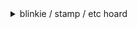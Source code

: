 <details> 
  <summary>blinkie / stamp / etc hoard</summary>
  <img width="99" height="56" alt="tumblr_pwf2wrx5vI1xbgu08o3_100" src="https://github.com/user-attachments/assets/e1087fd3-fb1a-4262-af79-b944a7738335" /><img width="101" height="57" alt="image" src="https://github.com/user-attachments/assets/eff8d573-8fcc-4b07-84fc-61a5ba6f0c80" /><img width="101" height="57" alt="image" src="https://github.com/user-attachments/assets/a75e2213-1e8f-4660-a1da-f52148785be3" /><img width="99" height="56" alt="image" src="https://github.com/user-attachments/assets/07523a31-4566-409d-b30a-88d9921faf3f" /><img width="99" height="56" alt="image" src="https://github.com/user-attachments/assets/239d7b33-0be1-4bbd-971f-9d691c9ba69f" /><img width="99" height="56" alt="image" src="https://github.com/user-attachments/assets/4d3cd6bf-bd1e-4175-849e-6727fb910356" /><img width="99" height="56" alt="image" src="https://github.com/user-attachments/assets/ab51866c-461d-4b81-a0fb-38fcb06c0452" /><img width="99" height="56" alt="image" src="https://github.com/user-attachments/assets/49aee1e6-010a-4e6f-91fa-ce8c8f156982" /><img width="99" height="56" alt="image" src="https://github.com/user-attachments/assets/e81c462d-13aa-4daa-8d28-a188848833fe" /><img width="99" height="56" alt="image" src="https://github.com/user-attachments/assets/7100300f-2d19-427a-9417-7512ae2f9dd0" /><img width="99" height="56" alt="image" src="https://github.com/user-attachments/assets/c6dd12e8-a882-485d-a0bd-81d389ec85d1" /><img width="100" height="56" alt="image" src="https://github.com/user-attachments/assets/cf7dbc14-9810-40c3-9e71-7a476f8006de" /><img width="99" height="56" alt="image" src="https://github.com/user-attachments/assets/b35de6b3-81cb-4d40-9d65-d86faf6417e5" /><img width="99" height="57" alt="image" src="https://github.com/user-attachments/assets/34b09ad5-03a9-4d8e-94dc-fa8f97ae216d" /><img width="99" height="56" alt="image" src="https://github.com/user-attachments/assets/158608ad-5fb9-4b5f-ad1e-4071126a5e02" /><img width="99" height="57" alt="image" src="https://github.com/user-attachments/assets/e4631ac5-6853-4563-a259-4b856ee2d7e2" /><img width="101" height="57" alt="image" src="https://github.com/user-attachments/assets/f2894a1b-ec78-4b90-8318-29e92358ecff" /><img width="99" height="56" alt="image" src="https://github.com/user-attachments/assets/5ae384e8-ef70-4ef3-8777-b655a1266fa4" /><img width="99" height="56" alt="image" src="https://github.com/user-attachments/assets/378bce78-a05e-4d32-9646-b676b6c84d7d" /><img width="99" height="56" alt="image" src="https://github.com/user-attachments/assets/90e41f82-048f-4a44-9d3f-305a5e6f29dc" /><img width="99" height="56" alt="image" src="https://github.com/user-attachments/assets/10e68ece-db26-4fb5-89cf-31f0463aae0b" /><img width="99" height="56" alt="image" src="https://github.com/user-attachments/assets/d7be843e-1b96-466e-8ff7-9d9a30f3921a" /><img width="99" height="56" alt="image" src="https://github.com/user-attachments/assets/97780640-9e2b-47c3-842f-7f7a7bacf00f" /><img width="99" height="56" alt="image" src="https://github.com/user-attachments/assets/7c3febcf-0329-4094-bf67-4f1d641ef3f8" /><img width="99" height="56" alt="image" src="https://github.com/user-attachments/assets/c0769185-7d76-4d6b-8941-c3d5e80f7937" /><img width="99" height="56" alt="image" src="https://github.com/user-attachments/assets/793c99bd-ef81-493d-b7dc-18f1d07b6d94" /><img width="99" height="56" alt="image" src="https://github.com/user-attachments/assets/76f9c6c3-b457-4fdb-84fc-6d38cbf2c2a0" /><img width="100" height="50" alt="image" src="https://github.com/user-attachments/assets/0d299119-9a45-4b7f-a9fb-d70ff1719bf3" /><img width="100" height="50" alt="image" src="https://github.com/user-attachments/assets/d206f10d-1259-4bf3-a2fd-32c8a3b3f06b" /><img width="97" height="57" alt="image" src="https://github.com/user-attachments/assets/58bdf289-e207-4187-afdc-9716020efa37" /><img width="97" height="57" alt="image" src="https://github.com/user-attachments/assets/b8460096-6255-48c8-bfd2-64b37c3f89a3" /><img width="97" height="57" alt="image" src="https://github.com/user-attachments/assets/679ba261-8636-4407-823d-4dce7d378f98" /><img width="99" height="56" alt="image" src="https://github.com/user-attachments/assets/cc570207-5e09-4383-b4ab-4554d3640270" /><img width="99" height="56" alt="image" src="https://github.com/user-attachments/assets/c6221561-5e1f-471a-8aa2-3ad0ccc9c63e" /><img width="99" height="56" alt="image" src="https://github.com/user-attachments/assets/69def00c-d173-450c-9d81-db36da656376" /><img width="99" height="56" alt="image" src="https://github.com/user-attachments/assets/0435d91c-3868-437b-97a5-061667286243" /><img width="99" height="56" alt="image" src="https://github.com/user-attachments/assets/8c7096cb-0fad-4a00-9f25-6f3ae2a7fea9" /><img width="97" height="57" alt="image" src="https://github.com/user-attachments/assets/85f77328-7eb9-4f04-abf0-b20aa34e460e" /><img width="99" height="56" alt="image" src="https://github.com/user-attachments/assets/4ab1e480-ac7b-4a7d-b4c1-e37c8d67b119" /><img width="99" height="56" alt="image" src="https://github.com/user-attachments/assets/adc88af0-5f65-4110-a620-4133aec55607" /><img width="100" height="50" alt="image" src="https://github.com/user-attachments/assets/05c5fbe9-33d2-41e0-9e09-23b3c397a9f9" /><img width="99" height="56" alt="image" src="https://github.com/user-attachments/assets/03433092-7a7a-47f0-b528-2746b2dada83" /><img width="99" height="55" alt="image" src="https://github.com/user-attachments/assets/81b95e02-72eb-4714-8e7d-45c391b4daf2" /><img width="99" height="56" alt="image" src="https://github.com/user-attachments/assets/9ce15372-5205-4150-99c7-1a109b993395" /><img width="99" height="56" alt="image" src="https://github.com/user-attachments/assets/6f7fef9d-82c5-4518-a746-9d42564b34f7" /><img width="98" height="56" alt="image" src="https://github.com/user-attachments/assets/e30a4fca-8a1b-4869-973e-2a22d0c66c6a" /><img width="99" height="56" alt="image" src="https://github.com/user-attachments/assets/de6d15ca-2e79-46ad-99cf-81e9a8e6d84e" /><img width="97" height="57" alt="image" src="https://github.com/user-attachments/assets/162b12d3-f895-4670-b81a-9801c1f316c4" /><img width="97" height="57" alt="image" src="https://github.com/user-attachments/assets/44dbd0e8-f901-440e-950a-6614abb50060" /><img width="97" height="57" alt="image" src="https://github.com/user-attachments/assets/52c266e6-8ee9-463f-b2df-f66b9decaf2b" /><img width="97" height="57" alt="image" src="https://github.com/user-attachments/assets/e0940fb0-832b-4b42-adcf-b42d6f05f7a2" /><img width="97" height="57" alt="image" src="https://github.com/user-attachments/assets/3739da7e-8f3d-418b-a4e4-7cceae48c267" /><img width="99" height="56" alt="image" src="https://github.com/user-attachments/assets/bc1d17a3-3cdb-4f3e-9bfd-547244a2d772" /><img width="99" height="56" alt="image" src="https://github.com/user-attachments/assets/d43177ac-e7ab-42ac-a7c1-c82bf44f862c" /><img width="99" height="56" alt="image" src="https://github.com/user-attachments/assets/ba05c136-06de-4d7f-b51a-d5038548f527" /><img width="99" height="56" alt="image" src="https://github.com/user-attachments/assets/69f51694-be3e-4824-b61c-af201e23311f" /><img width="99" height="56" alt="image" src="https://github.com/user-attachments/assets/b7c990fc-d025-4420-bf7b-bdb6915041ed" /><img width="99" height="56" alt="image" src="https://github.com/user-attachments/assets/9092532a-f03f-4513-a8be-3147f29ac06b" /><img width="99" height="57" alt="image" src="https://github.com/user-attachments/assets/9deb7ae6-6225-4f3e-952b-24783adf7d89" /><img width="99" height="56" alt="image" src="https://github.com/user-attachments/assets/7872267b-dd4a-449a-8c96-0d2fb55e5e98" /><img width="99" height="56" alt="image" src="https://github.com/user-attachments/assets/175d2322-532b-4b08-83a2-22737ba8e645" /><img width="99" height="55" alt="image" src="https://github.com/user-attachments/assets/48ad2f10-8c2a-4a25-afd6-4695922361a9" /><img width="99" height="56" alt="image" src="https://github.com/user-attachments/assets/43f80932-1555-4f50-bb65-3899c3fe63c1" /><img width="99" height="56" alt="image" src="https://github.com/user-attachments/assets/e958b995-ccb3-44eb-b872-f50b6da121f6" /><img width="99" height="56" alt="image" src="https://github.com/user-attachments/assets/30f6b503-b862-4919-b5de-36245b397830" /><img width="99" height="56" alt="image" src="https://github.com/user-attachments/assets/55190da1-a752-47ad-ae30-7aeeca2fe6c5" /><img width="99" height="56" alt="image" src="https://github.com/user-attachments/assets/ca1d7482-239e-4427-8f46-bae45ee38d73" /><img width="99" height="56" alt="image" src="https://github.com/user-attachments/assets/7bfbd84d-4eb2-4c41-9602-3fb39e327052" /><img width="99" height="56" alt="image" src="https://github.com/user-attachments/assets/f33fd994-8ad0-44d9-8561-7a91c69ba846" /><img width="99" height="56" alt="image" src="https://github.com/user-attachments/assets/4523fb98-5a34-4b94-8e91-75f1a088579f" /><img width="99" height="56" alt="image" src="https://github.com/user-attachments/assets/9fded36e-e4c8-457a-9dfe-cc6fc92888aa" /><img width="99" height="56" alt="image" src="https://github.com/user-attachments/assets/9baa319c-7396-42b9-9922-f9feee602151" /><img width="99" height="56" alt="image" src="https://github.com/user-attachments/assets/6c70814f-4b31-4589-9cfb-ffec2a1fbec7" /><img width="99" height="56" alt="image" src="https://github.com/user-attachments/assets/0247ef5a-5a5c-45b4-a88a-39e43bb68896" /><img width="99" height="56" alt="image" src="https://github.com/user-attachments/assets/b424a992-cee6-4571-b7e5-cf287ae030ae" /><img width="99" height="56" alt="image" src="https://github.com/user-attachments/assets/84ac710f-ccdb-4fa1-811a-94f022982cfb" /><img width="99" height="63" alt="image" src="https://github.com/user-attachments/assets/26c4c162-331b-445b-83ea-886a14c512d3" /><img width="99" height="56" alt="image" src="https://github.com/user-attachments/assets/f1ea89b4-db72-4683-856e-39c30d21af65" /><img width="99" height="56" alt="image" src="https://github.com/user-attachments/assets/d9429519-2ec4-4ded-9d30-3be651a6bd56" /><img width="99" height="56" alt="image" src="https://github.com/user-attachments/assets/28c8c994-9b92-4190-b0aa-f6e538d2a117" /><img width="99" height="56" alt="image" src="https://github.com/user-attachments/assets/f823fc92-267f-45b1-a253-969b60bfd77d" /><img width="99" height="57" alt="image" src="https://github.com/user-attachments/assets/1b3effa9-cd74-4e54-afa7-41ddf258ae1b" /><img width="99" height="56" alt="image" src="https://github.com/user-attachments/assets/e8fd795d-e056-492f-9cab-f54f33040798" /><img width="99" height="56" alt="image" src="https://github.com/user-attachments/assets/815a7c4d-5d6c-4c23-b305-aa832d439ee9" /><img width="99" height="56" alt="image" src="https://github.com/user-attachments/assets/4ffb2c0e-1232-4416-8a2e-a5b5183c4ac3" /><img width="99" height="56" alt="image" src="https://github.com/user-attachments/assets/28068c83-9be5-44ad-a558-59238e9d27c2" /><img width="99" height="56" alt="image" src="https://github.com/user-attachments/assets/52672293-ffb1-4853-9ddf-fedfef1ff5b3" /><img width="99" height="55" alt="image" src="https://github.com/user-attachments/assets/ec0a2716-5a3f-4fa8-a053-1b7dd8414a1d" /><img width="99" height="56" alt="image" src="https://github.com/user-attachments/assets/560754e3-abf9-4573-9231-d520abf11687" /><img width="97" height="57" alt="image" src="https://github.com/user-attachments/assets/07c00979-d253-450c-b777-e4e599093b36" /><img width="99" height="55" alt="image" src="https://github.com/user-attachments/assets/880f2d22-240f-479b-99e6-1f4d31e12bda" /><img width="99" height="56" alt="image" src="https://github.com/user-attachments/assets/7a32f29b-88fb-47d7-b31b-ce01bdb8b930" /><img width="99" height="56" alt="image" src="https://github.com/user-attachments/assets/b51b4bf2-fdd8-4982-8a4b-54a98db3e142" /><img width="99" height="56" alt="image" src="https://github.com/user-attachments/assets/6befc8da-c5f2-43f6-b2d3-27b0cd74e6c6" /><img width="99" height="55" alt="image" src="https://github.com/user-attachments/assets/bcbc20ee-e7c6-49f0-95f9-54b101f63106" /><img width="99" height="56" alt="image" src="https://github.com/user-attachments/assets/6587aa30-81a5-4cd9-aab3-d2222465c002" /><img alt="image" src="https://64.media.tumblr.com/a2a7bebcb00171873483457743b40037/79d8b316934d24c3-e7/s100x200/fad681e9e223de88b796831758a1c28e3596b789.pnj" /><img alt="image" src="https://64.media.tumblr.com/9ebeea7c0e208b959d15c6b324ed88f4/79d8b316934d24c3-68/s100x200/f05976f68142649baa15ab3689c08c32f5756c37.gifv" /><img alt="image" src="https://64.media.tumblr.com/8e9e74c2ccf96979d2cc3ba358633c0b/79d8b316934d24c3-58/s100x200/3176049c41978a4557feecf93b2c66e6d3a9f8df.gifv" /><img alt="image" src="https://64.media.tumblr.com/3fdc2ac90ba1de2df675344a81919b1b/6173a3cfef3c902a-09/s100x200/5744c96f25c048b351bc01aea24244223440df17.gifv" /><img width="99" height="57" alt="image" src="https://github.com/user-attachments/assets/2302cd6f-8cc8-4341-8a28-3d45d604af1c" /><img width="99" height="56" alt="image" src="https://github.com/user-attachments/assets/e5e69714-5639-47fe-93df-2243b2d1fcc5" /><img width="99" height="56" alt="image" src="https://github.com/user-attachments/assets/7b43329b-41d2-452e-8117-d66f1909c261" /><img width="99" height="56" alt="image" src="https://github.com/user-attachments/assets/d742e446-25d6-46fb-9442-7dd9b0b61b63" /><img width="100" height="56" alt="image" src="https://github.com/user-attachments/assets/4d2535f3-a2cc-48d0-9e3d-97aed15e09a4" /><img width="99" height="56" alt="image" src="https://github.com/user-attachments/assets/b09f9499-8fa2-498f-b3ea-de09a84f32db" /><img width="99" height="56" alt="image" src="https://github.com/user-attachments/assets/93f6d5ad-6e6b-4b64-9b20-d07aeb254a22" /><img width="99" height="56" alt="image" src="https://github.com/user-attachments/assets/98df5210-f1e4-44d0-9d58-03ce09f0b892" /><img width="99" height="56" alt="image" src="https://github.com/user-attachments/assets/54df825e-18fd-4882-bf62-9ce101c98f45" /><img width="99" height="56" alt="image" src="https://github.com/user-attachments/assets/a0ae206e-2024-4bc9-8239-6936b4b4ba1d" />

<img src="https://lh3.googleusercontent.com/pw/AL9nZEX7kdRLZN-QewO3C-FbIAjGtrm2CXBJMK23Ojuea45r5HiDjijpoiIf5IFO1-K1MMIlwV7888RCf8Ye0OD9t8X_LhDQ-eicAKfNbvkCx6B1C-ugKh1Q3FlI292KvUxLU0ab34z9nkdYW0u_5Xe_XRyL-Q=w150-h20-no"><img src="https://lh3.googleusercontent.com/pw/AL9nZEV5PuMf3NkdVWry701XFxAK3uLVQg2yl-2_fBwpMZ1IMmw-KGi97QLg3XIONEbBjFo4ntifmKPDXrM3EANUqKEpsns5TGR9RKUfFygMM5mr1a0YqnB8AY-PmFGqjEWTOu9xyrfXLKAOkB4b6SS7Eh3XXA=w146-h24-no"><img src="https://graphic.neocities.org/blinki2.gif"><img src="https://blinkies.neocities.org/b/display/0128-splatoon2.gif"><img src="https://blinkies.neocities.org/b/display/0110-yeah.gif"><img src="https://64.media.tumblr.com/e03df9e96fbd437a1f32b5e2aa08d776/71ca0d4442fc6162-72/s250x400/da229d04deb6dd44823ed6b255816feaef8687e0.gif"><img src="https://supplies.ju.mp/assets/images/gallery07/31e73ba5.gif?v=9163b103"><img src="https://images-wixmp-ed30a86b8c4ca887773594c2.wixmp.com/f/3d45c08b-4542-4268-bb70-2194b4ff5dac/dfvqr8p-0a2c8a12-22b8-4222-8bb8-460f32f03268.gif?token=eyJ0eXAiOiJKV1QiLCJhbGciOiJIUzI1NiJ9.eyJzdWIiOiJ1cm46YXBwOjdlMGQxODg5ODIyNjQzNzNhNWYwZDQxNWVhMGQyNmUwIiwiaXNzIjoidXJuOmFwcDo3ZTBkMTg4OTgyMjY0MzczYTVmMGQ0MTVlYTBkMjZlMCIsIm9iaiI6W1t7InBhdGgiOiJcL2ZcLzNkNDVjMDhiLTQ1NDItNDI2OC1iYjcwLTIxOTRiNGZmNWRhY1wvZGZ2cXI4cC0wYTJjOGExMi0yMmI4LTQyMjItOGJiOC00NjBmMzJmMDMyNjguZ2lmIn1dXSwiYXVkIjpbInVybjpzZXJ2aWNlOmZpbGUuZG93bmxvYWQiXX0.SdsYFh3XdSJqNGHOSPnegSjv8rY4RoDV128-5XklmL8"><img src="https://cinni.net/images/web/blinkies/trnsrits.gif"><img src="https://biscuit.crd.co/assets/images/gallery83/38fa11e0.gif?v=532faf5f"><img src="https://biscuit.crd.co/assets/images/gallery83/7b2ad748.gif?v=532faf5f"><img src="https://biscuit.crd.co/assets/images/gallery82/ec3e514c.gif?v=532faf5f"><img src="https://biscuit.crd.co/assets/images/gallery79/6021adc2.gif?v=532faf5f"><img src="https://biscuit.crd.co/assets/images/gallery78/356bb442.gif?v=532faf5f"><img src="https://adriansblinkiecollection.neocities.org/a3.gif"><img src="https://adriansblinkiecollection.neocities.org/e5.gif"><img src="https://adriansblinkiecollection.neocities.org/5.gif"><img src="https://adriansblinkiecollection.neocities.org/z16.gif"><img src="https://gifcity.carrd.co/assets/images/gallery14/c5afe2e3.gif?v=d7271437"><img src="https://gifcity.carrd.co/assets/images/gallery14/9abd604f.gif?v=d7271437"><img src="https://gifcity.carrd.co/assets/images/gallery14/cd1722a8.gif?v=d7271437"><img src="https://gifcity.carrd.co/assets/images/gallery14/bc435eab.gif?v=d7271437"><img src="https://gifcity.carrd.co/assets/images/gallery14/11bd9f95.gif?v=d7271437"><img src="https://gifcity.carrd.co/assets/images/gallery14/14cb1e9a.gif?v=d7271437"><img src="https://gifcity.carrd.co/assets/images/gallery14/0c1764a6.gif?v=d7271437"><img src="https://gifcity.carrd.co/assets/images/gallery14/324b998d.gif?v=d7271437"><img src="https://gifcity.carrd.co/assets/images/gallery14/e72c8840.gif?v=d7271437"><img src="https://gifcity.carrd.co/assets/images/gallery14/a9c10a11.gif?v=d7271437"><img src="https://gifcity.carrd.co/assets/images/gallery14/42a27d88.gif?v=d7271437"><img src="https://gifcity.carrd.co/assets/images/gallery14/8c036437.gif?v=d7271437"><img src="https://gifcity.carrd.co/assets/images/gallery14/7f83629d.gif?v=d7271437"><img src="https://gifcity.carrd.co/assets/images/gallery14/d8c367c0.gif?v=d7271437"><img src="https://gifcity.carrd.co/assets/images/gallery14/7de1ed7b.gif?v=d7271437"><img src="https://gifcity.carrd.co/assets/images/gallery14/0340e3b5.gif?v=d7271437"><img src="https://gifcity.carrd.co/assets/images/gallery14/62c9991d.gif?v=d7271437"><img src="https://gifcity.carrd.co/assets/images/gallery14/03444e44.gif?v=d7271437"><img src="https://gifcity.carrd.co/assets/images/gallery14/9c85097b.gif?v=d7271437"><img src="https://gifcity.carrd.co/assets/images/gallery16/5332a270.gif?v=d7271437"><img src="https://gifcity.carrd.co/assets/images/gallery17/efc9e5c8.gif?v=d7271437"><img src="https://gifcity.carrd.co/assets/images/gallery20/d9c6c78a.gif?v=d7271437"><img src="https://gifcity.carrd.co/assets/images/gallery21/2edf8f81.gif?v=d7271437"><img src="https://gifcity.carrd.co/assets/images/gallery21/282418b0.gif?v=d7271437"><img src="https://gifcity.carrd.co/assets/images/gallery21/826b9610.gif?v=d7271437"><img src="https://gifcity.carrd.co/assets/images/gallery22/5ef505d7.gif?v=d7271437"><img src="https://gifcity.carrd.co/assets/images/gallery22/91ed033c.gif?v=d7271437"><img src="https://gifcity.carrd.co/assets/images/gallery23/95fa12b0.gif?v=d7271437"><img src="https://gifcity.carrd.co/assets/images/gallery23/33a2d2f2.gif?v=d7271437"><img src="https://gifcity.carrd.co/assets/images/gallery24/21e47723.jpg?v=d7271437">

<img src="https://angely.neocities.org/collection/buttons/mikuapproved.gif"><img src="https://supplies.ju.mp/assets/images/gallery14/562061ba.png?v=9163b103"><img src="https://dokode.moe/media/88x31deco/paws.png"><img src="https://adriansblinkiecollection.neocities.org/buttons/a34.gif"><img src="https://adriansblinkiecollection.neocities.org/buttons/c1.gif"><img src="https://adriansblinkiecollection.neocities.org/buttons/d4.gif"><img src="https://adriansblinkiecollection.neocities.org/buttons/f13.gif"><img src="https://i.imgur.com/EvAZO02.gif"><img src="https://dokode.moe/media/88x31deco/webdesign.png"><img src="https://shishka.neocities.org/nofollow/img/button-no-follow-fr0zen-t0ast.gif"><img src="https://adriansblinkiecollection.neocities.org/buttons/a42.png">

<img src="https://i.postimg.cc/pdcZ37KR/bitten.gif"><img src="https://i.postimg.cc/wvtVzVkJ/dead.gif"><img src="https://i.postimg.cc/NMWxjHNn/lovesick.webp"><img src="https://i.postimg.cc/KcPTMw4j/blooodthirsty.gif"><img src="https://i.postimg.cc/zBnyTHz6/my-husband-my-love.gif"><img src="https://i.postimg.cc/3NYd1rWR/deranged-angel.gif"><img src="https://i.postimg.cc/Kj0v5ndq/loved.gif"><img src="https://i.postimg.cc/WbqQ8mLd/blood.gif"><img src="https://i.postimg.cc/N0BSQWyX/sweetie.gif"><img src="https://i.postimg.cc/xd578tH4/villanious.gif"><img src="https://i.postimg.cc/xCdZzM3T/undead.gif"><img src="https://i.postimg.cc/0QHBdjVG/gladiator.gif"><img src="https://i.postimg.cc/6qkbgSJy/brat.gif"><img src="https://i.postimg.cc/44jJXxXh/snappy.gif"><img src="https://i.postimg.cc/RZL911Kc/in-love.gif"><img src="https://i.postimg.cc/VkmPNSp5/kissed.gif"><img src="https://i.postimg.cc/N0C3bdMr/meow.gif"><img src="https://i.postimg.cc/C5k9hY4j/candy.gif"><img src="https://i.postimg.cc/wBMPtDVx/lover.gif"><img src="https://i.postimg.cc/nr2YYPFy/doll.gif"><img src="https://i.postimg.cc/x1cyM5WZ/darling.gif"><img src="https://i.postimg.cc/tJqFTN32/love-me.gif"><img src="https://i.postimg.cc/zfYbvk5K/teen.gif"><img src="https://i.postimg.cc/J00tv6cV/kitty.gif"><img src="https://i.postimg.cc/vTKDsr31/rawr.gif"><img src="https://i.postimg.cc/prFTFJZn/angel.gif"><img src="https://i.postimg.cc/XNmQFK3N/gamer.gif"><img src="https://i.postimg.cc/rpZSTcwy/loved.gif"><img src="https://i.postimg.cc/PJjNsFYr/angel.gif"><img src="https://i.postimg.cc/DZ1F3rr2/1337.gif"><img src="https://i.postimg.cc/2S1sfdYP/crazy.gif"><img src="https://i.postimg.cc/xTC7KGXc/honey.gif"><img src="https://i.postimg.cc/RF4pqwrC/no.1.gif"><img src="https://i.postimg.cc/jjK4hKMZ/best_friend.gif"><img src="https://i.postimg.cc/5NgzMvgq/fan.gif"><img src="https://i.postimg.cc/G3NP5vMB/dedicated.gif"><img src="https://i.postimg.cc/G2tYMpGJ/married.gif"><img src="https://i.postimg.cc/TwsbBXc8/dangerous.gif"><img src="https://i.postimg.cc/FF2WLtXn/fool.gif"><img src="https://i.postimg.cc/q7MjT42g/dream.gif"><img src="https://i.postimg.cc/dQTnvWZR/leo.gif"><img src="https://i.postimg.cc/HsDzLQbq/adhd.gif"><img src="https://i.postimg.cc/MKVTFq5y/muse.gif"><img src="https://i.postimg.cc/K85Ymfdj/noob.gif"><img src="https://i.postimg.cc/QMxdC53b/fed_up.gif"><img src="https://i.postimg.cc/DzjyXZfK/addictive.gif"><img src="https://i.postimg.cc/pr824Jf2/jealous.gif"><img src="https://i.postimg.cc/gkFcR1pr/hazardous.gif"><img src="https://i.postimg.cc/GhCr9YPy/rawr.gif"><img src="https://i.postimg.cc/x1sSs4wv/poison.gif"><img src="https://i.postimg.cc/W3ZL1bh8/prodigy.gif"><img src="https://i.postimg.cc/JzzfBQsG/toxic.gif"><img src="https://i.postimg.cc/kgYkNtSw/unique.gif"><img src="https://i.postimg.cc/SKXHgN74/missed.gif"><img src="https://i.postimg.cc/2yYJjdpj/fresh.gif"><img src="https://i.postimg.cc/8zcYCPYv/owned.gif"><img src="https://i.postimg.cc/sXY6LBMk/nerd.gif"><img src="https://i.postimg.cc/x1Xs2pky/saint.gif"><img src="https://i.postimg.cc/0yhV2GDg/archangel.gif"><img src="https://i.postimg.cc/gJW43YgN/puppy.gif"><img src="https://files.catbox.moe/ijctq3.gif"><img src="https://files.catbox.moe/3w3aho.gif"><img src="https://files.catbox.moe/gcu6f5.gif">

